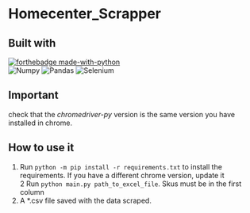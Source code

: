 # Homecenter_Scrapper

## Built with
[![forthebadge made-with-python](http://ForTheBadge.com/images/badges/made-with-python.svg)](https://www.python.org/) <br />
![Numpy](https://img.shields.io/badge/-Numpy-013243?logo=numpy&logoColor=white&style=plastic)
![Pandas](https://img.shields.io/badge/-Pandas-150458?logo=pandas&logoColor=white&style=plastic)
![Selenium](https://img.shields.io/badge/-Selenium-43B02A?logo=django&logoColor=white&style=plastic)

## Important
check that the <i>chromedriver-py</i> version is the same version you have installed in chrome.

## How to use it

1. Run `python -m pip install -r requirements.txt` to install the requirements. If you have a different chrome version, update it <br>
2  Run `python main.py path_to_excel_file`. Skus must be in the first column <br>
3. A *.csv file saved with the data scraped.
